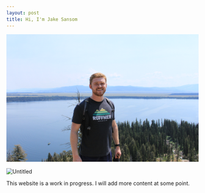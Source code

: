 ```yaml
---
layout: post
title: Hi, I'm Jake Sansom
---
```


![Hiking in Grand Tetons National Park](profile.JPG)


<img src="{{site.baseurl | prepend: site.url}}_posts/profile.JPG" alt="Untitled" />

This website is a work in progress. I will add more content at some point.
